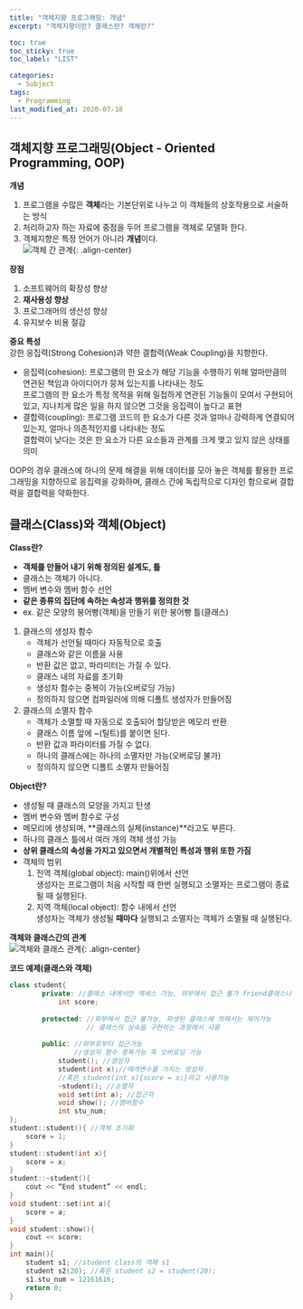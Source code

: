 ```yaml
---
title: "객체지향 프로그래밍: 개념"
excerpt: "객체지향이란? 클래스란? 객체란?"

toc: true
toc_sticky: true
toc_label: "LIST"

categories:
  - Subject
tags:
  - Programming
last_modified_at: 2020-07-18
---
```

## 객체지향 프로그래밍(Object - Oriented Programming, OOP)  
**개념**  
1. 프로그램을 수많은 **객체**라는 기본단위로 나누고 이 객체들의 상호작용으로 서술하는 방식  
2. 처리하고자 하는 자료에 중점을 두어 프로그램을 객체로 모델화 한다.  
3. 객체지향은 특정 언어가 아니라 **개념**이다.  
![객체 간 관계](https://yuksangeun.github.io/assets/images/subject/oop1.PNG){: .align-center}  


**장점**  
1. 소프트웨어의 확장성 향상  
2. **재사용성 향상**  
3. 프로그래머의 생산성 향상  
4. 유지보수 비용 절감  


**중요 특성**    
강한 응집력(Strong Cohesion)과 약한 결합력(Weak Coupling)을 지향한다.  
* 응집력(cohesion): 프로그램의 한 요소가 해당 기능을 수행하기 위해 얼마만큼의 연관된 책임과 아이디어가 뭉쳐 있는지를 나타내는 정도  
	프로그램의 한 요소가 특정 목적을 위해 밀접하게 연관된 기능들이 모여서 구현되어 있고, 지나치게 많은 일을 하지 않으면 그것을 응집력이 높다고 표현  
* 결합력(coupling): 프로그램 코드의 한 요소가 다른 것과 얼마나 강력하게 연결되어 있는지, 얼마나 의존적인지를 나타내는 정도  
	결합력이 낮다는 것은 한 요소가 다른 요소들과 관계를 크게 맺고 있지 않은 상태를 의미  


OOP의 경우 클래스에 하나의 문제 해결을 위해 데이터를 모아 놓은 객체를 활용한 프로그래밍을 지향하므로 응집력을 강화하며, 클래스 간에 독립적으로 디자인 함으로써 결합력을 결합력을 약화한다.  


## 클래스(Class)와 객체(Object)  
**Class란?**  
* **객체를 만들어 내기 위해 정의된 설계도, 틀**  
* 클래스는 객체가 아니다.  
* 멤버 변수와 멤버 함수 선언
* **같은 종류의 집단에 속하는 속성과 행위를 정의한 것**  
* ex. 같은 모양의 붕어빵(객체)을 만들기 위한 붕어빵 틀(클래스)  


1. 클래스의 생성자 함수  
	* 객체가 선언될 때마다 자동적으로 호출  
	* 클래스와 같은 이름을 사용  
	* 반환 값은 없고, 파라미터는 가질 수 있다.  
	* 클래스 내의 자료를 초기화  
	* 생성자 함수는 중복이 가능(오버로딩 가능)  
	* 정의하지 않으면 컴파일러에 의해 디폴트 생성자가 만들어짐  
2. 클래스의 소멸자 함수  
	* 객체가 소멸할 때 자동으로 호출되어 할당받은 메모리 반환  
	* 클래스 이름 앞에 ~(틸트)를 붙이면 된다.  
	* 반환 값과 파라미터를 가질 수 없다.  
	* 하나의 클래스에는 하나의 소멸자만 가능(오버로딩 불가)  
	* 정의하지 않으면 디폴트 소멸자 만들어짐  


**Object란?**  
* 생성될 때 클래스의 모양을 가지고 탄생  
* 멤버 변수와 멤버 함수로 구성  
* 메모리에 생성되며, **클래스의 실체(instance)**라고도 부른다.  
* 하나의 클래스 틀에서 여러 개의 객체 생성 가능  
* **상위 클래스의 속성을 가지고 있으면서 개별적인 특성과 행위 또한 가짐**  
* 객체의 범위  
	1. 전역 객체(global object): main()위에서 선언  
		생성자는 프로그램이 처음 시작할 때 한번 실행되고 소멸자는 프로그램이 종료될 때 실행된다.    
	2. 지역 객체(local object): 함수 내에서 선언  
		생성자는 객체가 생성될 **때마다** 실행되고 소멸자는 객체가 소멸될 때 실행된다.  


**객체와 클래스간의 관계**  
![객체와 클래스 관계](https://yuksangeun.github.io/assets/images/subject/oop2.PNG){: .align-center}  



**코드 예제(클래스와 객체)**  
``` c++  
class student{
        private: //클래스 내에서만 엑세스 가능, 외부에서 접근 불가 friend클래스나 friend 함수에 의해서만 제어가능
            int score;
 
        protected: //외부에서 접근 불가능, 파생된 클래스에 의해서는 제어가능
                   // 클래스의 상속을 구현하는 과정에서 사용
 
        public: //외부로부터 접근가능
                //생성자 함수 중복가능 즉 오버로딩 가능
            student(); //생성자
            student(int x);//매개변수를 가지는 생성자
            //혹은 student(int x){score = x;}라고 사용가능
            ~student(); //소멸자
            void set(int a); //접근자
            void show(); //멤버함수
            int stu_num;
};
student::student(){ //객체 초기화
    score = 1;
}
student::student(int x){
    score = x;
}
student::~student(){
    cout << “End student” << endl;
}
void student::set(int a){
    score = a;
}
void student::show(){
    cout << score;
}
int main(){
    student s1; //student class의 객체 s1
    student s2(20); //혹은 student s2 = student(20);
    s1.stu_num = 12161616;
    return 0;
}
```  

